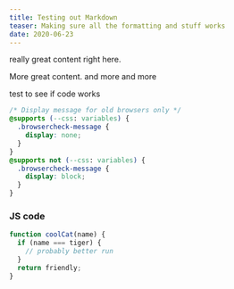 ```yaml
---
title: Testing out Markdown
teaser: Making sure all the formatting and stuff works
date: 2020-06-23
---
```


really great content right here.

More great content. and more and more

test to see if code works

```css
/* Display message for old browsers only */
@supports (--css: variables) {
  .browsercheck-message {
    display: none;
  }
}
@supports not (--css: variables) {
  .browsercheck-message {
    display: block;
  }
}
```

### JS code

```js
function coolCat(name) {
  if (name === tiger) {
    // probably better run
  }
  return friendly;
}
```
